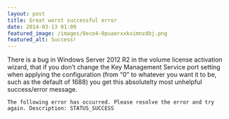 ```yaml
---
layout: post
title: Great worst successful error
date: 2014-03-13 01:09
featured_image: /images/8ece4-0puaerxxkximnzdbj.png
featured_alt: Success!
---
```


There is a bug in Windows Server 2012 R2 in the volume license activation wizard, that if you don’t change the Key Management Service port setting when applying the configuration (from “0” to whatever you want it to be, such as the default of 1688) you get this absolutelty most unhelpful success/error message.

    The following error has occurred. Please resolve the error and try again. Description: STATUS_SUCCESS
